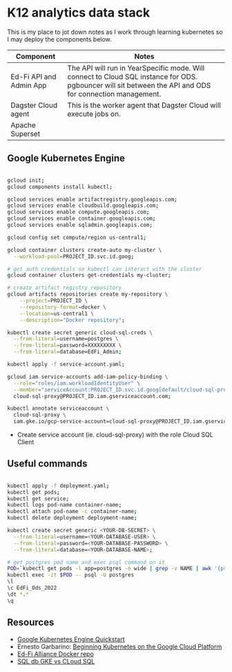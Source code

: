 # K12 analytics data stack

This is my place to jot down notes as I work through learning kubernetes so I may deploy the components below.

| Component                      | Notes                                   |
| ------------------------------ | --------------------------------------- |
| Ed-Fi API and Admin App        | The API will run in YearSpecific mode. Will connect to Cloud SQL instance for ODS. pgbouncer will sit between the API and ODS for connection management.   |
| Dagster Cloud agent            | This is the worker agent that Dagster Cloud will execute jobs on.                                        |
| Apache Superset                |                                         |


## Google Kubernetes Engine

```bash

gcloud init;
gcloud components install kubectl;

gcloud services enable artifactregistry.googleapis.com;
gcloud services enable cloudbuild.googleapis.com;
gcloud services enable compute.googleapis.com;
gcloud services enable container.googleapis.com;
gcloud services enable sqladmin.googleapis.com;

gcloud config set compute/region us-central1;

gcloud container clusters create-auto my-cluster \
  --workload-pool=PROJECT_ID.svc.id.goog;

# get auth credentials so kubectl can interact with the cluster
gcloud container clusters get-credentials my-cluster;

# create artifact registry repository
gcloud artifacts repositories create my-repository \
    --project=PROJECT_ID \
    --repository-format=docker \
    --location=us-central1 \
    --description="Docker repository";

kubectl create secret generic cloud-sql-creds \
  --from-literal=username=postgres \
  --from-literal=password=XXXXXXXXX \
  --from-literal=database=EdFi_Admin;

kubectl apply -f service-account.yaml;

gcloud iam service-accounts add-iam-policy-binding \
  --role="roles/iam.workloadIdentityUser" \
  --member="serviceAccount:PROJECT_ID.svc.id.goog[default/cloud-sql-proxy]" \
  cloud-sql-proxy@PROJECT_ID.iam.gserviceaccount.com;

kubectl annotate serviceaccount \
  cloud-sql-proxy \
  iam.gke.io/gcp-service-account=cloud-sql-proxy@PROJECT_ID.iam.gserviceaccount.com;

```

* Create service account (ie. cloud-sql-proxy) with the role Cloud SQL Client

## Useful commands

```bash

kubectl apply -f deployment.yaml;
kubectl get pods;
kubectl get service;
kubectl logs pod-name container-name;
kubectl attach pod-name -c container-name;
kubectl delete deployment deployment-name;

kubectl create secret generic <YOUR-DB-SECRET> \
  --from-literal=username=<YOUR-DATABASE-USER> \
  --from-literal=password=<YOUR-DATABASE-PASSWORD> \
  --from-literal=database=<YOUR-DATABASE-NAME>;

# get postgres pod name and exec psql command on it
POD=`kubectl get pods -l app=postgres -o wide | grep -v NAME | awk '{print $1}'`
kubectl exec -it $POD -- psql -U postgres
\l
\c EdFi_Ods_2022
\dt *.*
\q

```


## Resources

* [Google Kubernetes Engine Quickstart](https://cloud.google.com/kubernetes-engine/docs/quickstart#autopilot)
* Ernesto Garbarino: [Beginning Kubernetes on the Google Cloud Platform](https://www.amazon.com/Beginning-Kubernetes-Google-Cloud-Platform/dp/1484254902)
* [Ed-Fi Alliance Docker repo](https://github.com/Ed-Fi-Alliance-OSS/Ed-Fi-ODS-Docker)
* [SQL db GKE vs CLoud SQL](https://cloud.google.com/architecture/deploying-highly-available-postgresql-with-gke#understanding_options_to_deploy_a_database_instance_in_gke)

